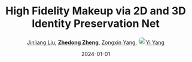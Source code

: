 ---
title: "High Fidelity Makeup via 2D and 3D Identity Preservation Net"
collection: publications
permalink: /publication/High-Fid2024
date: 2024-01-01
doi: 10.1145/3656475
keywords: 3d identity preservation, 3d identity, 2d 3d identity, 
venue: 'ACM ACM Transactions on Multimedia Computing, Communications, and Applications (TOMM)'
author: '<a href="https://zdzheng.xyz/authors/Jinliang-Liu" class="author">Jinliang Liu</a>, <strong><a href="https://zdzheng.xyz/authors/Zhedong-Zheng" class="author">Zhedong Zheng</a></strong>, <a href="https://zdzheng.xyz/authors/Zongxin-Yang" class="author">Zongxin Yang</a>, <a href="https://zdzheng.xyz/authors/Yi-Yang" class="author"> <img src= "https://zdzheng.xyz/coauthors/yi-yang.jpeg" alt="yi-yang" style="border-radius: 50%; height:20px; width:20px">Yi Yang</a>'
sqlauthor: '{"@type": "Person","name": "Jinliang Liu"}, {"@type": "Person","name": "Zhedong Zheng"}, {"@type": "Person","name": "Zongxin Yang"}, {"@type": "Person","name": "Yi Yang"}'
citation: ' Jinliang Liu,  Zhedong Zheng,  Zongxin Yang,  Yi Yang, &quot;High Fidelity Makeup via 2D and 3D Identity Preservation Net.&quot; ACM TOMM, 2024. DOI: 10.1145/3656475'
pub_year: '2024'
bib: >
    @article{liu2024high,<br>author = "Liu, Jinliang and Zheng, Zhedong and Yang, Zongxin and Yang, Yi",<br>title = "High Fidelity Makeup via 2D and 3D Identity Preservation Net",<br>journal = "ACM TOMM",<br>doi = "10.1145/3656475",<br>year = "2024"
    }

---